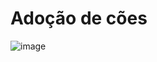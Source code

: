 # Adoção de cões

![image](https://github.com/user-attachments/assets/326c7fe0-f3a4-4bd9-a98b-6c2d124892ed)
